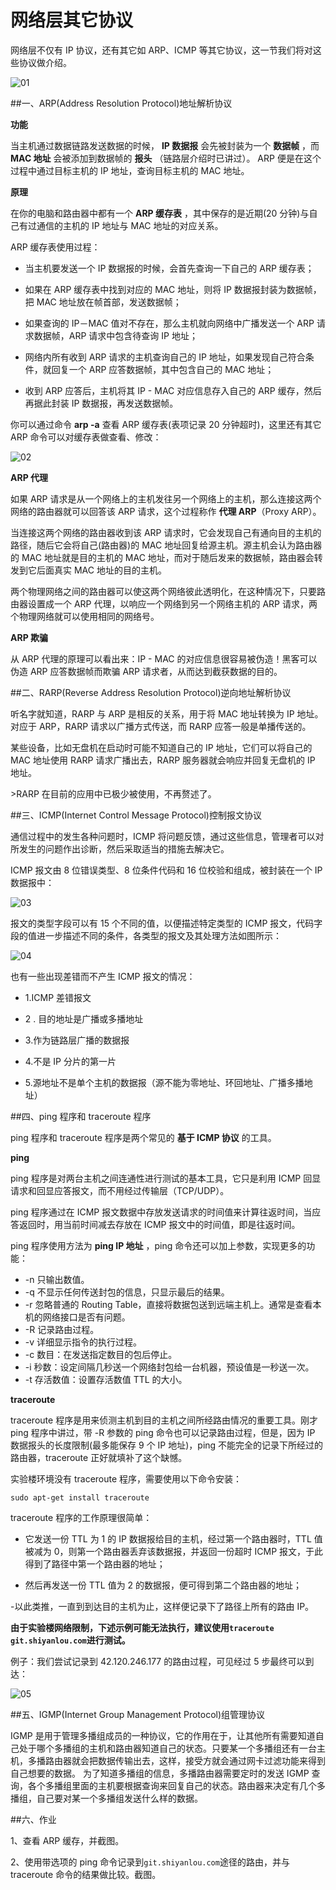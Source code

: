 # 网络层其它协议


网络层不仅有 IP 协议，还有其它如 ARP、ICMP 等其它协议，这一节我们将对这些协议做介绍。

![01](https://dn-anything-about-doc.qbox.me/TCP_IP/tcp-4-01.png/logoblackfont)


##一、ARP(Address Resolution Protocol)地址解析协议

**功能**

当主机通过数据链路发送数据的时候， **IP 数据报** 会先被封装为一个 **数据帧** ，而 **MAC 地址** 会被添加到数据帧的 **报头** （链路层介绍时已讲过）。
ARP 便是在这个过程中通过目标主机的 IP 地址，查询目标主机的 MAC 地址。

**原理**

在你的电脑和路由器中都有一个 **ARP 缓存表** ，其中保存的是近期(20 分钟)与自己有过通信的主机的 IP 地址与 MAC 地址的对应关系。

ARP 缓存表使用过程：

- 当主机要发送一个 IP 数据报的时候，会首先查询一下自己的 ARP 缓存表；

- 如果在 ARP 缓存表中找到对应的 MAC 地址，则将 IP 数据报封装为数据帧，把 MAC 地址放在帧首部，发送数据帧；

- 如果查询的 IP－MAC 值对不存在，那么主机就向网络中广播发送一个 ARP 请求数据帧，ARP 请求中包含待查询 IP 地址；

- 网络内所有收到 ARP 请求的主机查询自己的 IP 地址，如果发现自己符合条件，就回复一个 ARP 应答数据帧，其中包含自己的 MAC 地址；

- 收到 ARP 应答后，主机将其 IP - MAC 对应信息存入自己的 ARP 缓存，然后再据此封装 IP 数据报，再发送数据帧。

你可以通过命令 **arp -a** 查看 ARP 缓存表(表项记录 20 分钟超时)，这里还有其它 ARP 命令可以对缓存表做查看、修改：

![02](https://dn-anything-about-doc.qbox.me/TCP_IP/tcp-4-02.png/logoblackfont)

**ARP 代理**

如果 ARP 请求是从一个网络上的主机发往另一个网络上的主机，那么连接这两个网络的路由器就可以回答该 ARP 请求，这个过程称作 **代理 ARP**（Proxy ARP）。

当连接这两个网络的路由器收到该 ARP 请求时，它会发现自己有通向目的主机的路径，随后它会将自己(路由器)的 MAC 地址回复给源主机。源主机会认为路由器的 MAC 地址就是目的主机的 MAC 地址，而对于随后发来的数据帧，路由器会转发到它后面真实 MAC 地址的目的主机。

两个物理网络之间的路由器可以使这两个网络彼此透明化，在这种情况下，只要路由器设置成一个 ARP 代理，以响应一个网络到另一个网络主机的 ARP 请求，两个物理网络就可以使用相同的网络号。

**ARP 欺骗**

从 ARP 代理的原理可以看出来：IP - MAC 的对应信息很容易被伪造！黑客可以伪造 ARP 应答数据帧而欺骗 ARP 请求者，从而达到截获数据的目的。


##二、RARP(Reverse Address Resolution Protocol)逆向地址解析协议

听名字就知道，RARP 与 ARP 是相反的关系，用于将 MAC 地址转换为 IP 地址。对应于 ARP，RARP 请求以广播方式传送，而 RARP 应答一般是单播传送的。

某些设备，比如无盘机在启动时可能不知道自己的 IP 地址，它们可以将自己的 MAC 地址使用 RARP 请求广播出去，RARP 服务器就会响应并回复无盘机的 IP 地址。

&gt;RARP 在目前的应用中已极少被使用，不再赘述了。


##三、ICMP(Internet Control Message Protocol)控制报文协议

通信过程中的发生各种问题时，ICMP 将问题反馈，通过这些信息，管理者可以对所发生的问题作出诊断，然后采取适当的措施去解决它。

ICMP 报文由 8 位错误类型、8 位条件代码和 16 位校验和组成，被封装在一个 IP 数据报中：

![03](https://dn-anything-about-doc.qbox.me/TCP_IP/tcp-4-03.png)

报文的类型字段可以有 15 个不同的值，以便描述特定类型的 ICMP 报文，代码字段的值进一步描述不同的条件，各类型的报文及其处理方法如图所示：

![04](https://dn-anything-about-doc.qbox.me/TCP_IP/tcp-4-04.png/logoblackfont)

也有一些出现差错而不产生 ICMP 报文的情况：

- 1.ICMP 差错报文

- 2 . 目的地址是广播或多播地址

-  3.作为链路层广播的数据报

-  4.不是 IP 分片的第一片

-  5.源地址不是单个主机的数据报（源不能为零地址、环回地址、广播多播地址）


##四、ping 程序和 traceroute 程序

ping 程序和 traceroute 程序是两个常见的 **基于 ICMP 协议** 的工具。

**ping**

ping 程序是对两台主机之间连通性进行测试的基本工具，它只是利用 ICMP 回显请求和回显应答报文，而不用经过传输层（TCP/UDP）。

ping 程序通过在 ICMP 报文数据中存放发送请求的时间值来计算往返时间，当应答返回时，用当前时间减去存放在 ICMP 报文中的时间值，即是往返时间。

ping 程序使用方法为 **ping IP 地址** ，ping 命令还可以加上参数，实现更多的功能：

- -n 只输出数值。
- -q 不显示任何传送封包的信息，只显示最后的结果。
- -r 忽略普通的 Routing Table，直接将数据包送到远端主机上。通常是查看本机的网络接口是否有问题。
- -R 记录路由过程。
- -v 详细显示指令的执行过程。
- -c 数目：在发送指定数目的包后停止。
- -i 秒数：设定间隔几秒送一个网络封包给一台机器，预设值是一秒送一次。
- -t 存活数值：设置存活数值 TTL 的大小。

**traceroute**

traceroute 程序是用来侦测主机到目的主机之间所经路由情况的重要工具。刚才 ping 程序中讲过，带 -R 参数的 ping 命令也可以记录路由过程，但是，因为 IP 数据报头的长度限制(最多能保存 9 个 IP 地址)，ping 不能完全的记录下所经过的路由器，traceroute 正好就填补了这个缺憾。

实验楼环境没有 traceroute 程序，需要使用以下命令安装：

```
sudo apt-get install traceroute
```

traceroute 程序的工作原理很简单：

- 它发送一份 TTL 为 1 的 IP 数据报给目的主机，经过第一个路由器时，TTL 值被减为 0，则第一个路由器丢弃该数据报，并返回一份超时 ICMP 报文，于此得到了路径中第一个路由器的地址；

- 然后再发送一份 TTL 值为 2 的数据报，便可得到第二个路由器的地址；

-以此类推，一直到到达目的主机为止，这样便记录下了路径上所有的路由 IP。

**由于实验楼网络限制，下述示例可能无法执行，建议使用`traceroute git.shiyanlou.com`进行测试。**

例子：我们尝试记录到 42.120.246.177 的路由过程，可见经过 5 步最终可以到达：

![05](https://dn-anything-about-doc.qbox.me/TCP_IP/tcp-4-05.png/logoblackfont)


##五、IGMP(Internet Group Management Protocol)组管理协议

IGMP 是用于管理多播组成员的一种协议，它的作用在于，让其他所有需要知道自己处于哪个多播组的主机和路由器知道自己的状态。只要某一个多播组还有一台主机，多播路由器就会把数据传输出去，这样，接受方就会通过网卡过滤功能来得到自己想要的数据。
为了知道多播组的信息，多播路由器需要定时的发送 IGMP 查询，各个多播组里面的主机要根据查询来回复自己的状态。路由器来决定有几个多播组，自己要对某一个多播组发送什么样的数据。


##六、作业

1、查看 ARP 缓存，并截图。

2、使用带选项的 ping 命令记录到`git.shiyanlou.com`途径的路由，并与 traceroute 命令的结果做比较。截图。

